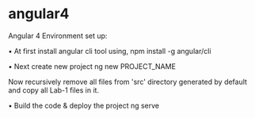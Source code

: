 # angular4

Angular 4 Environment set up:

•	At first install angular cli tool using,
npm install -g angular/cli

•	Next create new project
ng new PROJECT_NAME

Now recursively remove all files from 'src' directory generated by default and copy all Lab-1 files in it.

•	Build the code & deploy the project
ng serve
